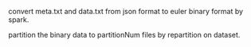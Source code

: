 convert meta.txt and data.txt from json format to euler binary format by spark.

partition the binary data to partitionNum files by repartition on dataset.
